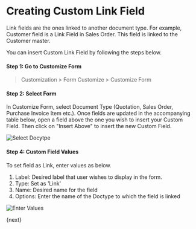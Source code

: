 <!-- add-breadcrumbs -->
# Creating Custom Link Field

Link fields are the ones linked to another document type. For example, Customer field is a Link Field in Sales Order. This field is linked to the Customer master.

You can insert Custom Link Field by following the steps below.

#### Step 1: Go to Customize Form

> Customization > Form Customize > Customize Form

#### Step 2: Select Form

In Customize Form, select Document Type (Quotation, Sales Order, Purchase Invoice Item etc.). Once fields are updated in the accompanying table below, open a field above the one you wish to insert your Custom Field. Then click on "Insert Above" to insert the new Custom Field.

<img alt="Select Docytpe" class="screenshot" src="{{docs_base_url}}/assets/img/customize/customize-custom-link-field.gif">

#### Step 4: Custom Field Values

To set field as Link, enter values as below.

1. Label: Desired label that user wishes to display in the form.
1. Type: Set as 'Link'
1. Name: Desired name for the field
1. Options: Enter the name of the Doctype to which the field is linked

<img alt="Enter Values" class="screenshot" src="{{docs_base_url}}/assets/img/customize/customize-creating-custom-link-fields.png">

{next}

<!-- markdown -->
